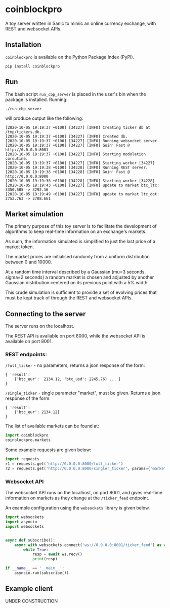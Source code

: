 # coinblockpro

A toy server written in Sanic to mimic an online currency exchange, with
REST and websocket APIs.

## Installation

`coinblockpro` is available on the Python Package Index (PyPI).

`pip install coinblockpro`

## Run

The bash script `run_cbp_server` is placed in the user's bin when the
package is installed. Running:

`./run_cbp_server`

will produce output like the following:

```
[2020-10-05 19:19:37 +0100] [34227] [INFO] Creating ticker db at /tmp/tickers.db.
[2020-10-05 19:19:37 +0100] [34227] [INFO] Created db.
[2020-10-05 19:19:37 +0100] [34227] [INFO] Running websocket server.
[2020-10-05 19:19:37 +0100] [34227] [INFO] Goin' Fast @ http://0.0.0.0:8001
[2020-10-05 19:19:37 +0100] [34227] [INFO] Starting modulation coroutine.
[2020-10-05 19:19:37 +0100] [34227] [INFO] Starting worker [34227]
[2020-10-05 19:19:38 +0100] [34228] [INFO] Running REST server.
[2020-10-05 19:19:38 +0100] [34228] [INFO] Goin' Fast @ http://0.0.0.0:8000
[2020-10-05 19:19:38 +0100] [34228] [INFO] Starting worker [34228]
[2020-10-05 19:19:43 +0100] [34227] [INFO] update to market btc_ltc: 3350.505 -> 3292.16
[2020-10-05 19:19:49 +0100] [34227] [INFO] update to market ltc_dot: 2752.763 -> 2708.661
```

## Market simulation

The primary purpose of this toy server is to facilitate the development
of algorithms to keep real-time information on an exchange's markets.

As such, the information simulated is simplified to just the last price
of a market token.

The market prices are initialised randomly from a uniform distribution
between 0 and 10000.

At a random time interval described by a Gaussian (mu=3 seconds, sigma=2
seconds) a random market is chosen and adjusted by another Gaussian
distribution centered on its previous point with a 5% width.

This crude simulation is sufficient to provide a set of evolving prices
that must be kept track of through the REST and websocket APIs.

## Connecting to the server

The server runs on the localhost.

The REST API is available on port 8000, while the websocket API is
available on port 8001.

### REST endpoints:

`/full_ticker` - no parameters, returns a json response of the form:

```
{ 'result':  
    {'btc_eur':  2134.12, 'btc_usd': 2245.76} ... }
}
```

`/single_ticker` - single parameter "market", must be given. Returns a
json response of the form:

```
{ 'result':
    {'btc_eur': 2134.12}
}
```

The list of available markets can be found at:

```python
import coinblockpro
coinblockpro.markets
```

Some example requests are given below:

```python
import requests
r1 = requests.get('http://0.0.0.0:8000/full_ticker')
r2 = requests.get('http://0.0.0.0:8000/singler_ticker', params={'market': 'btc_eur'})
```

### Websocket API

The websocket API runs on the localhost, on port 8001, and gives
real-time information on markets as they change at the `/ticker_feed`
endpoint.

An example configuration using the `websockets` library is given below.

```python
import websockets
import asyncio
import websockets


async def subscribe():
    async with websockets.connect('ws://0.0.0.0:8001/ticker_feed') as ws:
        while True:
            resp = await ws.recv()
            print(resp)

if __name__ == '__main__':
    asyncio.run(subscribe())

```

## Example client

UNDER CONSTRUCTION